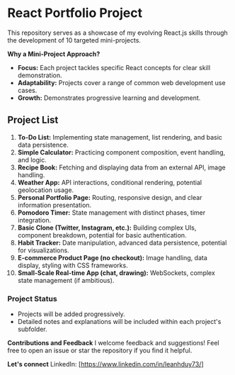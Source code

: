# React Portfolio Project

This repository serves as a showcase of my evolving React.js skills through the development of 10 targeted mini-projects.

**Why a Mini-Project Approach?**

-   **Focus:** Each project tackles specific React concepts for clear skill demonstration.
-   **Adaptability:** Projects cover a range of common web development use cases.
-   **Growth:** Demonstrates progressive learning and development.

## Project List

1. **To-Do List:** Implementing state management, list rendering, and basic data persistence.
2. **Simple Calculator:** Practicing component composition, event handling, and logic.
3. **Recipe Book:** Fetching and displaying data from an external API, image handling.
4. **Weather App:** API interactions, conditional rendering, potential geolocation usage.
5. **Personal Portfolio Page:** Routing, responsive design, and clear information presentation.
6. **Pomodoro Timer:** State management with distinct phases, timer integration.
7. **Basic Clone (Twitter, Instagram, etc.):** Building complex UIs, component breakdown, potential for basic authentication.
8. **Habit Tracker:** Date manipulation, advanced data persistence, potential for visualizations.
9. **E-commerce Product Page (no checkout):** Image handling, data display, styling with CSS frameworks.
10. **Small-Scale Real-time App (chat, drawing):** WebSockets, complex state management (if ambitious).

### Project Status

-   Projects will be added progressively.
-   Detailed notes and explanations will be included within each project's subfolder.

**Contributions and Feedback**
I welcome feedback and suggestions! Feel free to open an issue or star the repository if you find it helpful.

**Let's connect**
LinkedIn: [https://www.linkedin.com/in/leanhduy73/]
